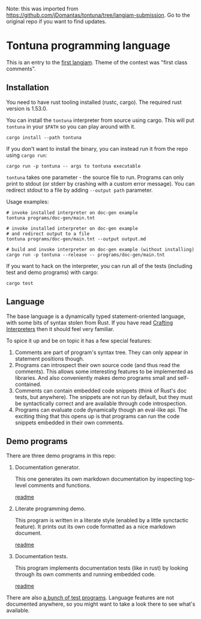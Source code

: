 Note: this was imported from https://github.com/jDomantas/tontuna/tree/langjam-submission. Go to the original repo if you want to find updates.

# Tontuna programming language

This is an entry to the [first langjam](https://github.com/langjam/jam0001).
Theme of the contest was "first class comments".


## Installation

You need to have rust tooling installed (rustc, cargo). The required rust
version is 1.53.0.

You can install the `tontuna` interpreter from source using cargo. This will put
`tontuna` in your `$PATH` so you can play around with it.

```shell
cargo install --path tontuna
```

If you don't want to install the binary, you can instead run it from the repo
using `cargo run`:

```shell
cargo run -p tontuna -- args to tontuna executable
```

`tontuna` takes one parameter - the source file to run. Programs can only print
to stdout (or stderr by crashing with a custom error message). You can redirect
stdout to a file by adding `--output path` parameter.

Usage examples:

```shell
# invoke installed interpreter on doc-gen example
tontuna programs/doc-gen/main.tnt

# invoke installed interpreter on doc-gen example
# and redirect output to a file
tontuna programs/doc-gen/main.tnt --output output.md

# build and invoke interpreter on doc-gen example (without installing)
cargo run -p tontuna --release -- programs/doc-gen/main.tnt
```

If you want to hack on the interpreter, you can run all of the tests (including
test and demo programs) with cargo:

```shell
cargo test
```


## Language

The base language is a dynamically typed statement-oriented language, with some
bits of syntax stolen from Rust. If you have read
[Crafting Interpreters](https://craftinginterpreters.com/) then it should feel
very familiar.

To spice it up and be on topic it has a few special features:

1. Comments are part of program's syntax tree. They can only appear in statement
positions though.
2. Programs can introspect their own source code (and thus read the comments).
This allows some interesting features to be implemented as libraries. And also
conveniently makes demo programs small and self-contained.
3. Comments can contain embedded code snippets (think of Rust's doc tests, but
anywhere). The snippets are not run by default, but they must be syntactically
correct and are available through code introspection.
4. Programs can evaluate code dynamically though an eval-like api. The exciting
thing that this opens up is that programs can run the code snippets embedded
in their own comments.


## Demo programs

There are three demo programs in this repo:

1. Documentation generator.

    This one generates its own markdown documentation by inspecting top-level
    comments and functions.

    [readme](./programs/doc-gen/README.md)

2. Literate programming demo.

    This program is written in a literate style (enabled by a little synctactic
    feature). It prints out its own code formatted as a nice markdown document.

    [readme](./programs/literate/README.md)

3. Documentation tests.

    This program implements documentation tests (like in rust) by looking
    through its own comments and running embedded code.

    [readme](./programs/doc-test/README.md)

There are also [a bunch of test programs](./programs/test-cases). Language
features are not documented anywhere, so you might want to take a look there to
see what's available.
